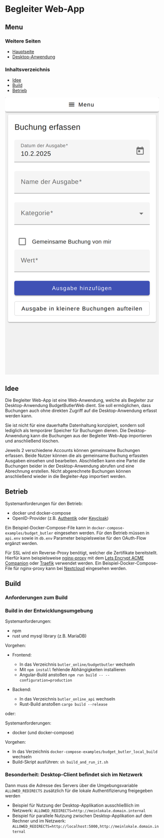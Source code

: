 # Begleiter Web-App

## Menu

### Weitere Seiten

* [Hauptseite](index.md)
* [Desktop-Anwendung](butler-offline.md)

### Inhaltsverzeichnis

* [Idee](#idee)
* [Build](#build)
* [Betrieb](#betrieb)

![Mobile Schnellerfassung](img/screenshots_mobile/erfassen.png)

## Idee

Die Begleiter Web-App ist eine Web-Anwendung, welche als Begleiter zur Desktop-Anwendung BudgetButlerWeb dient. Sie soll
ermöglichen, dass Buchungen auch ohne direkten Zugriff auf die Desktop-Anwendung erfasst werden kann.

Sie ist nicht für eine dauerhafte Datenhaltung konzipiert, sondern soll lediglich als temporärer Speicher für Buchungen
dienen. Die Desktop-Anwendung kann die Buchungen aus der Begleiter Web-App importieren und anschließend löschen.

Jeweils 2 verschiedene Accounts können gemeinsame Buchungen erfassen.
Beide Nutzer können die als gemeinsame Buchung erfassten Ausgaben einsehen und bearbeiten.
Abschließen kann eine Partei die Buchungen beider in der Desktop-Anwendung abrufen und eine Abrechnung erstellen.
Nicht abgerechnete Buchungen können anschließend wieder in die Begleiter-App importiert werden.

## Betrieb

Systemanforderungen für den Betrieb:

* docker und docker-compose
* OpenID-Provider (z.B. [Authentik](https://goauthentik.io) oder [Keycloak](https://www.keycloak.org/))

Ein Beispiel-Docker-Compose-File kann in `docker-compose-examples/budget_butler` eingesehen werden.
Für den Betrieb müssen in `api.env` sowie in `db.env` Parameter beispielsweise für den OAuth-Flow ergänzt werden.

Für SSL wird ein Reverse-Proxy benötigt, welcher die Zertifikate bereitstellt. Hierfür kann
beispielsweise [nginx-proxy](https://github.com/nginx-proxy/nginx-proxy) mit
dem [Lets Encrypt ACME Companion](https://github.com/nginx-proxy/acme-companion) oder [Traefik](https://traefik.io/)
verwendet werden. Ein Beispiel-Docker-Compose-File für nginx-proxy kann
bei [Nextcloud](https://github.com/nextcloud/docker/tree/master/.examples) eingesehen werden.

## Build

### Anforderungen zum Build

### Build in der Entwicklungsumgebung

Systemanforderungen:

* npm
* rust und mysql library (z.B. MariaDB)

Vorgehen:

* Frontend:

	* In das Verzeichnis `butler_online/budgetbutler` wechseln
	* Mit `npm install` fehlende Abhängigkeiten installieren
	* Angular-Build anstoßen `npm run build -- --configuration=production`

* Backend:

	* In das Verzeichnis `butler_online_api` wechseln
	* Rust-Build anstoßen `cargo build --release`

oder:

Systemanforderungen:

* docker (und docker-compose)

Vorgehen:

* In das Verzeichnis `docker-compose-examples/budget_butler_local_build` wechseln
* Build-Skript ausführen: `sh build_and_run_it.sh`

### Besonderheit: Desktop-Client befindet sich im Netzwerk

Dann muss die Adresse des Servers über die Umgebungsvariable `ALLOWED_REDIRECTS` zusätzlich für die lokale
Authentifizierung freigegeben werden

* Beispiel für Nutzung der Desktop-Applikation ausschließlich im Netzwerk:
  `ALLOWED_REDIRECTS=http://meinlokale.domain.internal`
* Beispiel für parallele Nutzung zwischen Desktop-Applikation auf dem Rechner und im Netzwerk:
  `ALLOWED_REDIRECTS=http://localhost:5000,http://meinlokale.domain.internal`

